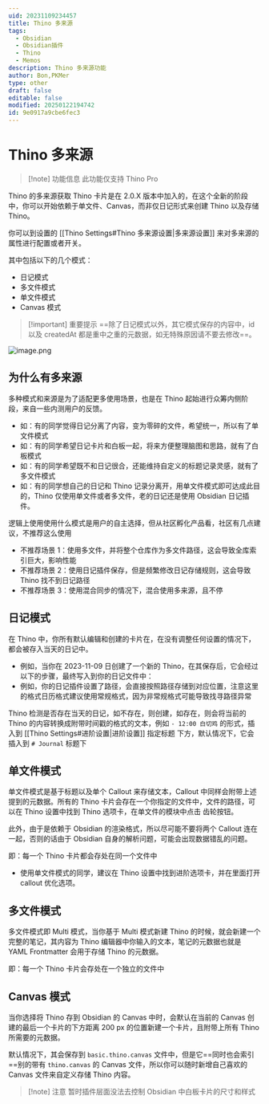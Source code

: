 ```yaml
---
uid: 20231109234457
title: Thino 多来源
tags:
  - Obsidian
  - Obsidian插件
  - Thino
  - Memos
description: Thino 多来源功能
author: Bon,PKMer
type: other
draft: false
editable: false
modified: 20250122194742
id: 9e0917a9cbe6fec3
---
```


# Thino 多来源

> [!note] 功能信息
> 此功能仅支持 Thino Pro

Thino 的多来源获取 Thino 卡片是在 2.0.X 版本中加入的，在这个全新的阶段中，你可以开始依赖于单文件、Canvas，而非仅日记形式来创建 Thino 以及存储 Thino。

你可以到设置的 [[Thino Settings#Thino 多来源设置|多来源设置]] 来对多来源的属性进行配置或者开关。

其中包括以下的几个模式：

- 日记模式
- 多文件模式
- 单文件模式
- Canvas 模式

> [!important] 重要提示
> ==除了日记模式以外，其它模式保存的内容中，id 以及 createdAt 都是重中之重的元数据，如无特殊原因请不要去修改==。

![image.png](https://cdn.pkmer.cn/images/20240505011345.png!pkmer)

## 为什么有多来源

多种模式和来源是为了适配更多使用场景，也是在 Thino 起始进行众筹内侧阶段，来自一些内测用户的反馈。

- 如：有的同学觉得日记分离了内容，变为零碎的文件，希望统一，所以有了单文件模式
- 如：有的同学希望日记卡片和白板一起，将来方便整理脑图和思路，就有了白板模式
- 如：有的同学希望既不和日记很合，还能维持自定义的标题记录灵感，就有了多文件模式
- 如：有的同学想自己的日记和 Thino 记录分离开，用单文件模式即可达成此目的，Thino 仅使用单文件或者多文件，老的日记还是使用 Obsidian 日记插件。

逻辑上使用使用什么模式是用户的自主选择，但从社区孵化产品看，社区有几点建议，不推荐这么使用

- 不推荐场景 1：使用多文件，并将整个仓库作为多文件路径，这会导致全库索引巨大，影响性能
- 不推荐场景 2：使用日记插件保存，但是频繁修改日记存储规则，这会导致 Thino 找不到日记路径
- 不推荐场景 3：使用混合同步的情况下，混合使用多来源，且不停

## 日记模式

在 Thino 中，你所有默认编辑和创建的卡片在，在没有调整任何设置的情况下，都会被存入当天的日记中。

- 例如，当你在 2023-11-09 日创建了一个新的 Thino，在其保存后，它会经过以下的步骤，最终写入到你的日记文件中：
- 例如，你的日记插件设置了路径，会直接按照路径存储到对应位置，注意这里的格式日历格式建议使用常规格式，因为非常规格式可能导致找寻路径异常

Thino 检测是否存在当天的日记，如不存在，则创建，如存在，则会将当前的 Thino 的内容转换成附带时间戳的格式的文本，例如 `- 12:00 白切鸡` 的形式，插入到 [[Thino Settings#进阶设置|进阶设置]] 指定标题 下方，默认情况下，它会插入到 `# Journal` 标题下

## 单文件模式

单文件模式是基于标题以及单个 Callout 来存储文本，Callout 中同样会附带上述提到的元数据。所有的 Thino 卡片会存在一个你指定的文件中，文件的路径，可以在 Thino 设置中找到 Thino 选项卡，在单文件的模块中点击 齿轮按钮。

此外，由于是依赖于 Obsidian 的渲染格式，所以尽可能不要将两个 Callout 连在一起，否则的话由于 Obsidian 自身的解析问题，可能会出现数据错乱的问题。

即：每一个 Thino 卡片都会存处在同一个文件中

- 使用单文件模式的同学，建议在 Thino 设置中找到进阶选项卡，并在里面打开 callout 优化选项。

## 多文件模式

多文件模式即 Multi 模式，当你基于 Multi 模式新建 Thino 的时候，就会新建一个完整的笔记，其内容为 Thino 编辑器中你输入的文本，笔记的元数据也就是 YAML Frontmatter 会用于存储 Thino 的元数据。

即：每一个 Thino 卡片会存处在一个独立的文件中

## Canvas 模式

当你选择将 Thino 存到 Obsidian 的 Canvas 中时，会默认在当前的 Canvas 创建的最后一个卡片的下方距离 200 px 的位置新建一个卡片，且附带上所有 Thino 所需要的元数据。

默认情况下，其会保存到 `basic.thino.canvas` 文件中，但是它==同时也会索引==别的带有 `thino.canvas` 的 Canvas 文件，所以你可以随时新增自己喜欢的 Canvas 文件来自定义存储 Thino 内容。

> [!note] 注意
> 暂时插件层面没法去控制 Obsidian 中白板卡片的尺寸和样式